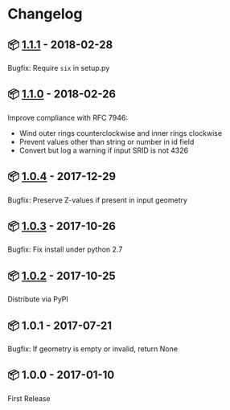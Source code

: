# Changelog

## :package: [1.1.1](https://pypi.python.org/pypi/arcgis2geojson/1.1.1) - 2018-02-28

Bugfix: Require `six` in setup.py

## :package: [1.1.0](https://pypi.python.org/pypi/arcgis2geojson/1.1.0) - 2018-02-26

Improve compliance with RFC 7946:

* Wind outer rings counterclockwise and inner rings clockwise
* Prevent values other than string or number in id field
* Convert but log a warning if input SRID is not 4326

## :package: [1.0.4](https://pypi.python.org/pypi/arcgis2geojson/1.0.4) - 2017-12-29

Bugfix: Preserve Z-values if present in input geometry

## :package: [1.0.3](https://pypi.python.org/pypi/arcgis2geojson/1.0.3) - 2017-10-26

Bugfix: Fix install under python 2.7

## :package: [1.0.2](https://pypi.python.org/pypi/arcgis2geojson/1.0.2) - 2017-10-25

Distribute via PyPI

## :package: 1.0.1 - 2017-07-21

Bugfix: If geometry is empty or invalid, return None

## :package: 1.0.0 - 2017-01-10

First Release
